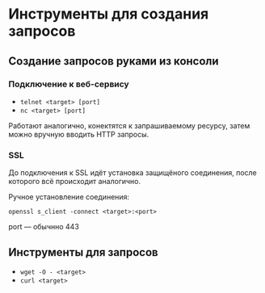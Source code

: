 # Инструменты для создания запросов

## Создание запросов руками из консоли

### Подключение к веб-сервису

* `telnet <target> [port]`
* `nc <target> [port]`

Работают аналогично, конектятся к запрашиваемому ресурсу, затем можно вручную вводить HTTP запросы.

### SSL

До подключения к SSL идёт установка защищёного соединения, после которого всё происходит аналогично.

Ручное установление соединения:

`openssl s_client -connect <target>:<port>`

port — обычнно 443

## Инструменты для запросов

* `wget -O - <target>`
* `curl <target>`
 
